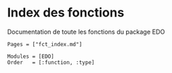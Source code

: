 # Index des fonctions

Documentation de toute les fonctions du package EDO

```@index
Pages = ["fct_index.md"]
```

```@autodocs
Modules = [EDO]
Order   = [:function, :type]
```
